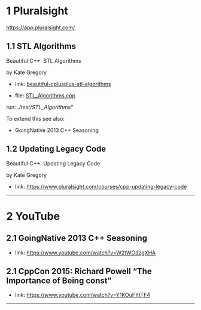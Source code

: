 # 1 Pluralsight

https://app.pluralsight.com/

## 1.1 STL Algorithms

Beautiful C++: STL Algorithms

by Kate Gregory

- link: [beautiful-cplusplus-stl-algorithms](https://app.pluralsight.com/library/courses/beautiful-cplusplus-stl-algorithms/table-of-contents)

- file: [STL_Algorithms.cpp](https://github.com/janbajana/CppTraining)

run: _./test/STL_Algorithms"_

To extend this see also:

- GoingNative 2013 C++ Seasoning

## 1.2 Updating Legacy Code

 Beautiful C++: Updating Legacy Code

 by Kate Gregory

 - link: https://www.pluralsight.com/courses/cpp-updating-legacy-code
___

# 2 YouTube

## 2.1 GoingNative 2013 C++ Seasoning

- link: https://www.youtube.com/watch?v=W2tWOdzgXHA

## 2.1 CppCon 2015: Richard Powell “The Importance of Being const"

- link: https://www.youtube.com/watch?v=Y1KOuFYtTF4

___
